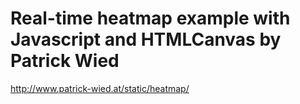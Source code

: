 <!--
id: 1404936974
link: http://kevinisom.info/post/1404936974/real-time-heatmap-example-with-javascript-and
slug: real-time-heatmap-example-with-javascript-and
date: Tue Oct 26 2010 19:51:03 GMT+1300 (NZDT)
raw: {"blog_name":"kevinisom","id":1404936974,"post_url":"http://kevinisom.info/post/1404936974/real-time-heatmap-example-with-javascript-and","slug":"real-time-heatmap-example-with-javascript-and","type":"link","date":"2010-10-26 06:51:03 GMT","timestamp":1288075863,"state":"published","format":"html","reblog_key":"7pBQX1Oo","tags":[],"short_url":"http://tmblr.co/Zw68Yy1JlQCE","highlighted":[],"feed_item":"http://www.patrick-wied.at/static/heatmap/","from_feed_id":"650234","note_count":0,"title":"Real-time heatmap example with Javascript and HTMLCanvas by Patrick Wied","url":"http://www.patrick-wied.at/static/heatmap/","description":""}
publish: 2010-10-026
tags: 
title: Real-time heatmap example with Javascript and HTMLCanvas by Patrick Wied
-->


Real-time heatmap example with Javascript and HTMLCanvas by Patrick Wied
========================================================================

<http://www.patrick-wied.at/static/heatmap/>

